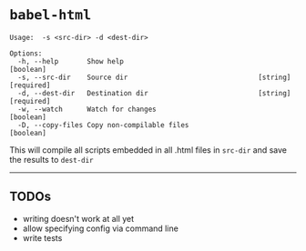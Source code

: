 # `babel-html`

```
Usage:  -s <src-dir> -d <dest-dir>

Options:
  -h, --help       Show help                                           [boolean]
  -s, --src-dir    Source dir                                [string] [required]
  -d, --dest-dir   Destination dir                           [string] [required]
  -w, --watch      Watch for changes                                   [boolean]
  -D, --copy-files Copy non-compilable files                           [boolean]
```

This will compile all scripts embedded in all .html files in `src-dir` and save the results to `dest-dir`

---

## TODOs

- writing doesn't work at all yet
- allow specifying config via command line
- write tests
